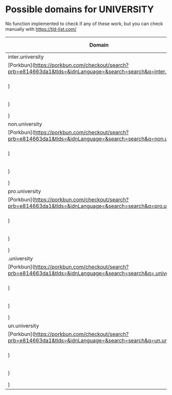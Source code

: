 # Possible domains for UNIVERSITY

No function implemented to check if any of these work, but you can check manually with https://tld-list.com/

| Domain | Porkbun | NameCheap | Google Domains |
|---|---|---|---|
| inter.university | [Porkbun](https://porkbun.com/checkout/search?prb=e814663da1&tlds=&idnLanguage=&search=search&q=inter.university) | [Namecheap](https://www.namecheap.com/domains/registration/results/?domain=inter.university) | [Google](https://domains.google.com/registrar/search?searchTerm=inter.university) |
| non.university | [Porkbun](https://porkbun.com/checkout/search?prb=e814663da1&tlds=&idnLanguage=&search=search&q=non.university) | [Namecheap](https://www.namecheap.com/domains/registration/results/?domain=non.university) | [Google](https://domains.google.com/registrar/search?searchTerm=non.university) |
| pro.university | [Porkbun](https://porkbun.com/checkout/search?prb=e814663da1&tlds=&idnLanguage=&search=search&q=pro.university) | [Namecheap](https://www.namecheap.com/domains/registration/results/?domain=pro.university) | [Google](https://domains.google.com/registrar/search?searchTerm=pro.university) |
| .university | [Porkbun](https://porkbun.com/checkout/search?prb=e814663da1&tlds=&idnLanguage=&search=search&q=.university) | [Namecheap](https://www.namecheap.com/domains/registration/results/?domain=.university) | [Google](https://domains.google.com/registrar/search?searchTerm=.university) |
| un.university | [Porkbun](https://porkbun.com/checkout/search?prb=e814663da1&tlds=&idnLanguage=&search=search&q=un.university) | [Namecheap](https://www.namecheap.com/domains/registration/results/?domain=un.university) | [Google](https://domains.google.com/registrar/search?searchTerm=un.university) |
